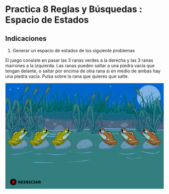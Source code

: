 # Practica 8 Reglas y Búsquedas : Espacio de Estados

## Indicaciones

1. Generar un espacio de estados de los siguiente problemas 

El juego consiste en pasar las 3 ranas verdes a la derecha y las 3 ranas marrones a la izquierda. Las ranas pueden saltar a una piedra vacía que tengan delante, o saltar por encima de otra rana si en medio de ambas hay una piedra vacía. Pulsa sobre la rana que quieres que salte.

![Juego de ranas](ranas.png)